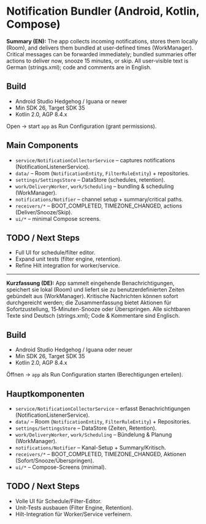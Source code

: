 # Notification Bundler (Android, Kotlin, Compose)

**Summary (EN):** The app collects incoming notifications, stores them locally (Room), and delivers them bundled at user‑defined times (WorkManager). Critical messages can be forwarded immediately; bundled summaries offer actions to deliver now, snooze 15 minutes, or skip. All user‑visible text is German (strings.xml); code and comments are in English.

## Build
- Android Studio Hedgehog / Iguana or newer
- Min SDK 26, Target SDK 35
- Kotlin 2.0, AGP 8.4.x

Open → start `app` as Run Configuration (grant permissions).

## Main Components
- `service/NotificationCollectorService` – captures notifications (NotificationListenerService).
- `data/` – Room (`NotificationEntity`, `FilterRuleEntity`) + repositories.
- `settings/SettingsStore` – DataStore (schedules, retention).
- `work/DeliveryWorker`, `work/Scheduling` – bundling & scheduling (WorkManager).
- `notifications/Notifier` – channel setup + summary/critical paths.
- `receivers/*` – BOOT_COMPLETED, TIMEZONE_CHANGED, actions (Deliver/Snooze/Skip).
- `ui/*` – minimal Compose screens.

## TODO / Next Steps
- Full UI for schedule/filter editor.
- Expand unit tests (filter engine, retention).
- Refine Hilt integration for worker/service.

---

**Kurzfassung (DE):** App sammelt eingehende Benachrichtigungen, speichert sie lokal (Room) und liefert sie zu benutzerdefinierten Zeiten gebündelt aus (WorkManager). Kritische Nachrichten können sofort durchgereicht werden; die Zusammenfassung bietet Aktionen für Sofortzustellung, 15‑Minuten-Snooze oder Überspringen. Alle sichtbaren Texte sind Deutsch (strings.xml); Code & Kommentare sind Englisch.

## Build
- Android Studio Hedgehog / Iguana oder neuer
- Min SDK 26, Target SDK 35
- Kotlin 2.0, AGP 8.4.x

Öffnen → `app` als Run Configuration starten (Berechtigungen erteilen).

## Hauptkomponenten
- `service/NotificationCollectorService` – erfasst Benachrichtigungen (NotificationListenerService).
- `data/` – Room (`NotificationEntity`, `FilterRuleEntity`) + Repositories.
- `settings/SettingsStore` – DataStore (Zeiten, Retention).
- `work/DeliveryWorker`, `work/Scheduling` – Bündelung & Planung (WorkManager).
- `notifications/Notifier` – Kanal-Setup + Summary/Kritisch.
- `receivers/*` – BOOT_COMPLETED, TIMEZONE_CHANGED, Aktionen (Sofort/Snooze/Überspringen).
- `ui/*` – Compose-Screens (minimal).

## TODO / Next Steps
- Volle UI für Schedule/Filter-Editor.
- Unit-Tests ausbauen (Filter Engine, Retention).
- Hilt-Integration für Worker/Service verfeinern.
